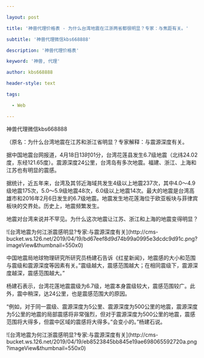 ---
layout: post
title: '神兽代理价格表 - 为什么台湾地震在江浙两省都很明显？专家：与焦距有关。'
subtitle: '神兽代理微信kbs668888'
description: '神兽代理价格表'
keyword: '神兽, 代理'
author: kbs668888
header-style: text
tags:
  - Web
---
神兽代理微信kbs668888

（原名：为什么台湾地震在江苏和浙江省明显？专家解释：与震源深度有关。

据中国地震台网报道，4月18日13时01分，台湾花莲县发生6.7级地震（北纬24.02度，东经121.65度）。震源深度24公里，台湾岛有多次地震。福建、浙江、上海和江苏也有明显的震感。

据统计，近五年来，台湾及其邻近海域共发生4级以上地震237次，其中4.0～4.9级地震175次，5.0～5.9级地震48次，6.0级以上地震14次。最大的地震是台湾高雄市和2016年2月6日发生的6.7级地震。地震发生地花莲海位于欧亚板块与菲律宾板块的交界处。历史上，地震频繁发生。

地震对台湾来说并不罕见。为什么这次地震让江苏、浙江和上海的地震变得明显？

![台湾地震为何江浙震感明显?专家:与震源深度有关](http://cms-
bucket.ws.126.net/2019/04/19/bd67eef8d9d74b99a0995e3dcdc9d91c.png?imageView&thumbnail=550x0)

中国地震局地球物理研究所研究员杨建石告诉《红星新闻》，地震感的大小和范围与震级和震源深度等因素有关。”震级越大，震感范围越大；在相同震级下，震源深度越深，震感范围越大。”

杨建石表示，台湾花莲地震震级为6.7级，地震本身震级较大，震感范围较广。此外，震中稍深，达24公里，也是震感范围大的原因。

“例如，对于同一震级、震源深度为5公里、震源深度为500公里的地震，震源深度为5公里的地震的局部震感将非常强烈，但对于震源深度为500公里的地震，震感范围将大得多，但震中区域的震感将大得多。”会变小的。”杨建石说。

![台湾地震为何江浙震感明显?专家:与震源深度有关](http://cms-
bucket.ws.126.net/2019/04/19/eb8523845bb845e19ae698065592720a.png?imageView&thumbnail=550x0)  

